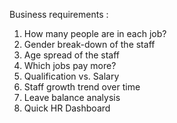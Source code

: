 Business requirements :

1) How many people are in each job?
2) Gender break-down of the staff
3) Age spread of the staff
4) Which jobs pay more?
5) Qualification vs. Salary
6) Staff growth trend over time
7) Leave balance analysis
8) Quick HR Dashboard
